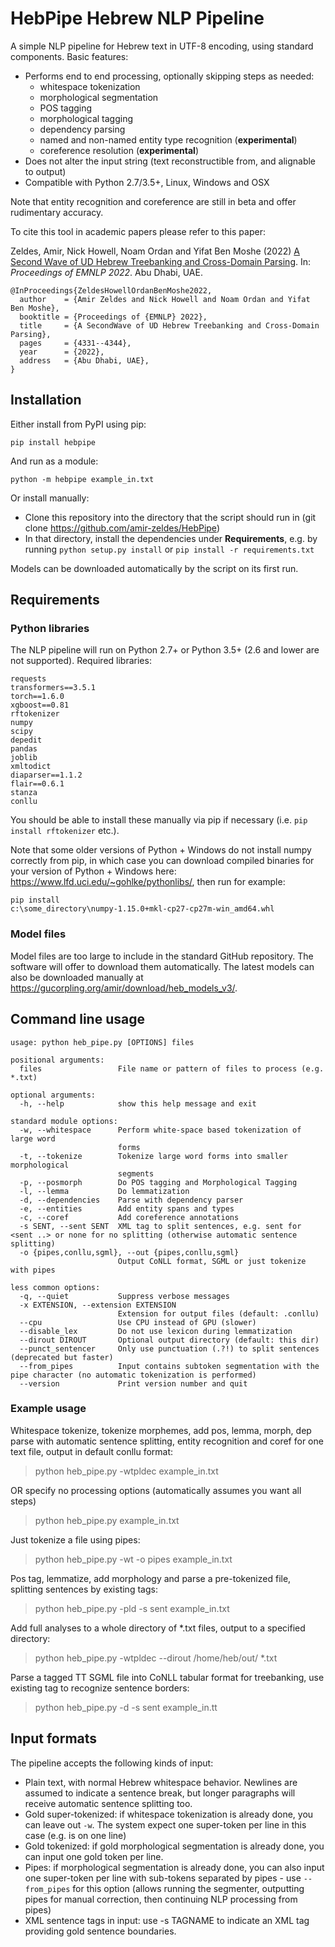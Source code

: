 # HebPipe Hebrew NLP Pipeline

A simple NLP pipeline for Hebrew text in UTF-8 encoding, using standard components. Basic features:

  * Performs end to end processing, optionally skipping steps as needed:
    * whitespace tokenization
    * morphological segmentation
    * POS tagging
    * morphological tagging
    * dependency parsing
    * named and non-named entity type recognition (**experimental**)
    * coreference resolution (**experimental**)
  * Does not alter the input string (text reconstructible from, and alignable to output)
  * Compatible with Python 2.7/3.5+, Linux, Windows and OSX

Note that entity recognition and coreference are still in beta and offer rudimentary accuracy.

To cite this tool in academic papers please refer to this paper:

Zeldes, Amir, Nick Howell, Noam Ordan and Yifat Ben Moshe (2022) [A Second Wave of UD Hebrew Treebanking and Cross-Domain Parsing](https://arxiv.org/abs/2210.07873). In: *Proceedings of EMNLP 2022*. Abu Dhabi, UAE.


```
@InProceedings{ZeldesHowellOrdanBenMoshe2022,
  author    = {Amir Zeldes and Nick Howell and Noam Ordan and Yifat Ben Moshe},
  booktitle = {Proceedings of {EMNLP} 2022},
  title     = {A SecondWave of UD Hebrew Treebanking and Cross-Domain Parsing},
  pages     = {4331--4344},
  year      = {2022},
  address   = {Abu Dhabi, UAE},
}
```

## Installation

Either install from PyPI using pip:

`pip install hebpipe`

And run as a module:

`python -m hebpipe example_in.txt`

Or install manually: 

  * Clone this repository into the directory that the script should run in (git clone https://github.com/amir-zeldes/HebPipe)
  * In that directory, install the dependencies under **Requirements**, e.g. by running `python setup.py install` or `pip install -r requirements.txt`
  
Models can be downloaded automatically by the script on its first run.
  
## Requirements

### Python libraries

The NLP pipeline will run on Python 2.7+ or Python 3.5+ (2.6 and lower are not supported). Required libraries:

```
requests
transformers==3.5.1
torch==1.6.0
xgboost==0.81
rftokenizer
numpy
scipy
depedit
pandas
joblib
xmltodict
diaparser==1.1.2
flair==0.6.1
stanza
conllu
```

You should be able to install these manually via pip if necessary (i.e. `pip install rftokenizer` etc.).

Note that some older versions of Python + Windows do not install numpy correctly from pip, in which case you can download compiled binaries for your version of Python + Windows here: https://www.lfd.uci.edu/~gohlke/pythonlibs/, then run for example:

`pip install c:\some_directory\numpy‑1.15.0+mkl‑cp27‑cp27m‑win_amd64.whl`


### Model files

Model files are too large to include in the standard GitHub repository. The software will offer to download them automatically. The latest models can also be downloaded manually at https://gucorpling.org/amir/download/heb_models_v3/. 

## Command line usage

```
usage: python heb_pipe.py [OPTIONS] files

positional arguments:
  files                 File name or pattern of files to process (e.g. *.txt)

optional arguments:
  -h, --help            show this help message and exit

standard module options:
  -w, --whitespace      Perform white-space based tokenization of large word
                        forms
  -t, --tokenize        Tokenize large word forms into smaller morphological
                        segments
  -p, --posmorph        Do POS tagging and Morphological Tagging
  -l, --lemma           Do lemmatization
  -d, --dependencies    Parse with dependency parser
  -e, --entities        Add entity spans and types
  -c, --coref           Add coreference annotations
  -s SENT, --sent SENT  XML tag to split sentences, e.g. sent for <sent ..> or none for no splitting (otherwise automatic sentence splitting)
  -o {pipes,conllu,sgml}, --out {pipes,conllu,sgml}
                        Output CoNLL format, SGML or just tokenize with pipes

less common options:
  -q, --quiet           Suppress verbose messages
  -x EXTENSION, --extension EXTENSION
                        Extension for output files (default: .conllu)
  --cpu                 Use CPU instead of GPU (slower)
  --disable_lex         Do not use lexicon during lemmatization
  --dirout DIROUT       Optional output directory (default: this dir)
  --punct_sentencer     Only use punctuation (.?!) to split sentences (deprecated but faster)
  --from_pipes          Input contains subtoken segmentation with the pipe character (no automatic tokenization is performed)
  --version             Print version number and quit
```

### Example usage

Whitespace tokenize, tokenize morphemes, add pos, lemma, morph, dep parse with automatic sentence splitting, 
entity recognition and coref for one text file, output in default conllu format:
> python heb_pipe.py -wtpldec example_in.txt        

OR specify no processing options (automatically assumes you want all steps)
> python heb_pipe.py example_in.txt        

Just tokenize a file using pipes:
> python heb_pipe.py -wt -o pipes example_in.txt     

Pos tag, lemmatize, add morphology and parse a pre-tokenized file, splitting sentences by existing <sent> tags:
> python heb_pipe.py -pld -s sent example_in.txt  

Add full analyses to a whole directory of *.txt files, output to a specified directory:    
> python heb_pipe.py -wtpldec --dirout /home/heb/out/ *.txt

Parse a tagged TT SGML file into CoNLL tabular format for treebanking, use existing tag <sent> to recognize sentence borders:
> python heb_pipe.py -d -s sent example_in.tt

## Input formats

The pipeline accepts the following kinds of input:

  * Plain text, with normal Hebrew whitespace behavior. Newlines are assumed to indicate a sentence break, but longer paragraphs will receive automatic sentence splitting too.
  * Gold super-tokenized: if whitespace tokenization is already done, you can leave out `-w`. The system expect one super-token per line in this case (e.g. <bbyt> is on one line)
  * Gold tokenized: if gold morphological segmentation is already done, you can input one gold token per line.
  * Pipes: if morphological segmentation is already done, you can also input one super-token per line with sub-tokens separated by pipes - use `--from_pipes` for this option (allows running the segmenter, outputting pipes for manual correction, then continuing NLP processing from pipes)
  * XML sentence tags in input: use -s TAGNAME to indicate an XML tag providing gold sentence boundaries.
